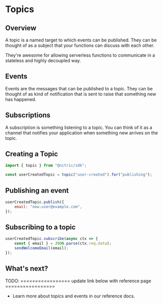 # Topics

## Overview

A topic is a named target to which events can be published. They can be thought of as a subject that your functions can discuss with each other.

They're awesome for allowing serverless functions to communicate in a stateless and highly decoupled way.

## Events

Events are the messages that can be published to a topic. They can be thought of as kind of notification that is sent to raise that something new has happened.

## Subscriptions

A subscription is something listening to a topic. You can think of it as a channel that notifies your application when something new arrives on the topic.

## Creating a Topic

```javascript
import { topic } from "@nitric/sdk";

const userCreatedTopic = topic("user-created").for("publishing");
```

## Publishing an event
```javascript
userCreatedTopic.publish({
	email: "new.user@example.com",
});
```

## Subscribing to a topic
```javascript
userCreatedTopic.subscribe(async ctx => {
	const { email } = JSON.parse(ctx.req.data);
	sendWelcomeEmail(email);
});
```

## What's next?

TODO: ================= update link below with reference page =================

- Learn more about topics and events in our reference docs.

